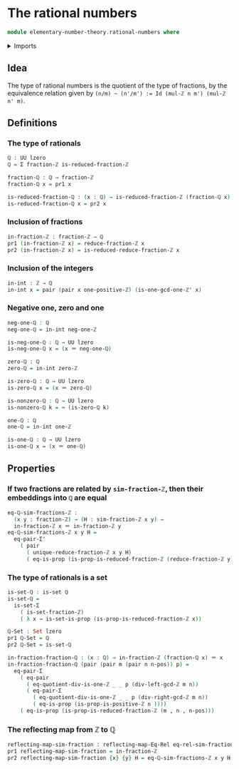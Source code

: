 # The rational numbers

```agda
module elementary-number-theory.rational-numbers where
```

<details><summary>Imports</summary>

```agda
open import elementary-number-theory.bezouts-lemma-integers
open import elementary-number-theory.divisibility-integers
open import elementary-number-theory.equality-integers
open import elementary-number-theory.greatest-common-divisor-integers
open import elementary-number-theory.integer-fractions
open import elementary-number-theory.integers
open import elementary-number-theory.multiplication-integers
open import elementary-number-theory.natural-numbers
open import elementary-number-theory.reduced-integer-fractions
open import elementary-number-theory.relatively-prime-integers

open import foundation.coproduct-types
open import foundation.dependent-pair-types
open import foundation.empty-types
open import foundation.equality-cartesian-product-types
open import foundation.equality-dependent-pair-types
open import foundation.equational-reasoning
open import foundation.identity-types
open import foundation.negation
open import foundation.propositions
open import foundation.reflecting-maps-equivalence-relations
open import foundation.sets
open import foundation.universal-property-set-quotients
open import foundation.universe-levels
```

</details>

## Idea

The type of rational numbers is the quotient of the type of fractions, by the
equivalence relation given by `(n/m) ~ (n'/m') := Id (mul-ℤ n m') (mul-ℤ n' m)`.

## Definitions

### The type of rationals

```agda
ℚ : UU lzero
ℚ = Σ fraction-ℤ is-reduced-fraction-ℤ

fraction-ℚ : ℚ → fraction-ℤ
fraction-ℚ x = pr1 x

is-reduced-fraction-ℚ : (x : ℚ) → is-reduced-fraction-ℤ (fraction-ℚ x)
is-reduced-fraction-ℚ x = pr2 x
```

### Inclusion of fractions

```agda
in-fraction-ℤ : fraction-ℤ → ℚ
pr1 (in-fraction-ℤ x) = reduce-fraction-ℤ x
pr2 (in-fraction-ℤ x) = is-reduced-reduce-fraction-ℤ x
```

### Inclusion of the integers

```agda
in-int : ℤ → ℚ
in-int x = pair (pair x one-positive-ℤ) (is-one-gcd-one-ℤ' x)
```

### Negative one, zero and one

```agda
neg-one-ℚ : ℚ
neg-one-ℚ = in-int neg-one-ℤ

is-neg-one-ℚ : ℚ → UU lzero
is-neg-one-ℚ x = (x ＝ neg-one-ℚ)

zero-ℚ : ℚ
zero-ℚ = in-int zero-ℤ

is-zero-ℚ : ℚ → UU lzero
is-zero-ℚ x = (x ＝ zero-ℚ)

is-nonzero-ℚ : ℚ → UU lzero
is-nonzero-ℚ k = ¬ (is-zero-ℚ k)

one-ℚ : ℚ
one-ℚ = in-int one-ℤ

is-one-ℚ : ℚ → UU lzero
is-one-ℚ x = (x ＝ one-ℚ)
```

## Properties

### If two fractions are related by `sim-fraction-ℤ`, then their embeddings into `ℚ` are equal

```agda
eq-ℚ-sim-fractions-ℤ :
  (x y : fraction-ℤ) → (H : sim-fraction-ℤ x y) →
  in-fraction-ℤ x ＝ in-fraction-ℤ y
eq-ℚ-sim-fractions-ℤ x y H =
  eq-pair-Σ'
    ( pair
      ( unique-reduce-fraction-ℤ x y H)
      ( eq-is-prop (is-prop-is-reduced-fraction-ℤ (reduce-fraction-ℤ y))))
```

### The type of rationals is a set

```agda
is-set-ℚ : is-set ℚ
is-set-ℚ =
  is-set-Σ
    ( is-set-fraction-ℤ)
    ( λ x → is-set-is-prop (is-prop-is-reduced-fraction-ℤ x))

ℚ-Set : Set lzero
pr1 ℚ-Set = ℚ
pr2 ℚ-Set = is-set-ℚ

in-fraction-fraction-ℚ : (x : ℚ) → in-fraction-ℤ (fraction-ℚ x) ＝ x
in-fraction-fraction-ℚ (pair (pair m (pair n n-pos)) p) =
  eq-pair-Σ
    ( eq-pair
      ( eq-quotient-div-is-one-ℤ _ _ p (div-left-gcd-ℤ m n))
      ( eq-pair-Σ
        ( eq-quotient-div-is-one-ℤ _ _ p (div-right-gcd-ℤ m n))
        ( eq-is-prop (is-prop-is-positive-ℤ n ))))
    ( eq-is-prop (is-prop-is-reduced-fraction-ℤ (m , n , n-pos)))
```

### The reflecting map from ℤ to ℚ

```agda
reflecting-map-sim-fraction : reflecting-map-Eq-Rel eq-rel-sim-fraction-ℤ ℚ
pr1 reflecting-map-sim-fraction = in-fraction-ℤ
pr2 reflecting-map-sim-fraction {x} {y} H = eq-ℚ-sim-fractions-ℤ x y H
```
